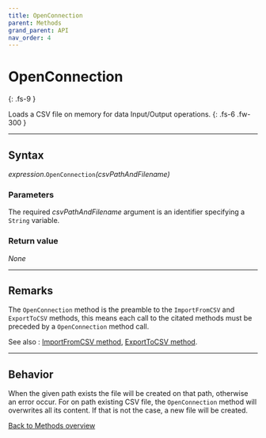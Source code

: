```yaml
---
title: OpenConnection
parent: Methods
grand_parent: API
nav_order: 4
---
```


# OpenConnection
{: .fs-9 }

Loads a CSV file on memory for data Input/Output operations.
{: .fs-6 .fw-300 }

---

## Syntax

*expression*.`OpenConnection`*(csvPathAndFilename)*

### Parameters

The required *csvPathAndFilename* argument is an identifier specifying a `String` variable.

### Return value

_None_

---

## Remarks

The `OpenConnection` method is the preamble to the `ImportFromCSV` and `ExportToCSV` methods, this means each call to the citated methods must be preceded by a `OpenConnection` method call.

See also
: [ImportFromCSV method](https://ws-garcia.github.io/VBA-CSV-interface/api/methods/importfromcsv.html), [ExportToCSV method](https://ws-garcia.github.io/VBA-CSV-interface/api/methods/exporttocsv.html).

---

## Behavior

When the given path exists the file will be created on that path, otherwise an error occur. For on path existing CSV file, the `OpenConnection` method will overwrites all its content. If that is not the case, a new file will be created.

[Back to Methods overview](https://ws-garcia.github.io/VBA-CSV-interface/api/methods/)
